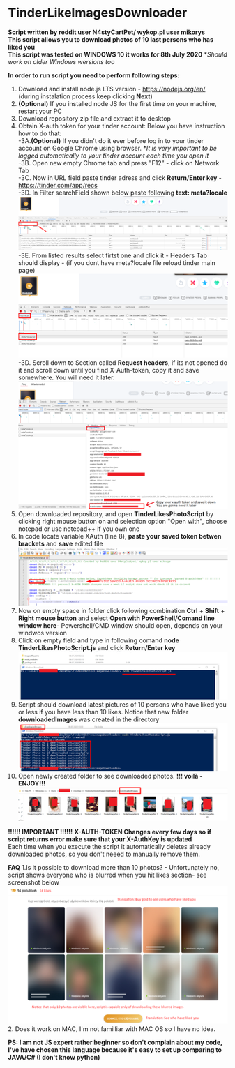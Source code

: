 # TinderLikeImagesDownloader
**Script written by reddit user N4styCartPet/ wykop.pl user mikorys** \
**This script allows you to download photos of 10 last persons who has liked you** \
**This script was tested on WINDOWS 10 it works for 8th July 2020**
**Should work on older Windows wersions too*

**In order to run script you need to perform following steps:**
1. Download and install node.js LTS version - https://nodejs.org/en/  (during instalation process keep clicking **Next**)
2. **(Optional)** If you installed node JS for the first time on your machine, restart your PC 
3. Download repository zip file and extract it to desktop 
4. Obtain X-auth token for your tinder account: Below you have instruction how to do that:\
  -3A.**(Optional)** If you didn't do it ever before log in to your tinder account on Google Chrome using browser. **It is very important to be logged automatically to your tinder account each time you open it* \
  -3B. Open new empty Chrome tab and press "F12" - click on Network Tab \
  -3C. Now in URL field paste tinder adress and click **Return/Enter key** - https://tinder.com/app/recs \
  -3D. In Filter searchField shown below paste following **text: meta?locale** \
  ![](images4Readme/FilterFieldLocation.png)
  -3E. From listed results select firtst one and click it - Headers Tab should display - (if you dont have meta?locale file reload tinder main page)\
  ![](images4Readme/ClickOnMetaLocale.png)
  -3D. Scroll down to Section called **Request headers**, if its not opened do it and scroll down until you find X-Auth-token, copy it and save somewhere. You will need it later.
  ![](images4Readme/Obtain%20X-Auth%20token.png)
5. Open downloaded repository, and open **TinderLikesPhotoScript** by clicking right mouse button on and selection option "Open with", choose notepad or use notepad++ if you own one 
6. In code locate variable XAuth (line 8), **paste your saved token betwen brackets** and **save** edited file 
![](images4Readme/pasteXauthToken.png)
7. Now on empty space in folder click following combination **Ctrl** + **Shift**  + **Right mouse button** and select **Open with PowerShell/Comand line window here**- Powershell/CMD window should open, depends on your windwos version
8. Click on empty field and type in following comand **node TinderLikesPhotoScript.js** and click **Return/Enter key** 
![](images4Readme/RunningScript.png)
9. Script should download latest pictures of 10 persons who have liked you or less if you have less than 10 likes. Notice that new folder **downloadedImages** was created in the directory 
![](images4Readme/Download%20completion.png)
10. Open newly created folder to see downloaded photos. **!!! voilà - ENJOY!!!**
![](images4Readme/downloadedImages.png)

**!!!!!! IMPORTANT !!!!!!**
**X-AUTH-TOKEN Changes every few days so if script returns error make sure that your X-AuthKey is updated** \
Each time when you execute the script it automatically deletes already downloaded photos, so you don't neeed to manually remove them.

**FAQ**
1.Is it possible to download more than 10 photos? - Unfortunately no, script shows everyone who is blurred when you hit likes section- see screenshot below
![](images4Readme/BluredPhotos.png)
2. Does it work on MAC, I'm not familliar with MAC OS so I have no idea.

**PS: I am not JS expert rather beginner so don't complain about my code, I've have chosen this language because it's easy to set up comparing to JAVA/C# (I don't know python)**

